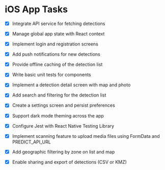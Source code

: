 # iOS App Tasks

- [x] Integrate API service for fetching detections
- [x] Manage global app state with React context
- [x] Implement login and registration screens
- [x] Add push notifications for new detections
- [x] Provide offline caching of the detection list
- [x] Write basic unit tests for components
- [x] Implement a detection detail screen with map and photo
- [x] Add search and filtering for the detection list
- [x] Create a settings screen and persist preferences
- [x] Support dark mode theming across the app
- [x] Configure Jest with React Native Testing Library

- [x] Implement scanning feature to upload media files using FormData and PREDICT_API_URL
- [x] Add geographic filtering by zone on list and map
- [x] Enable sharing and export of detections (CSV or KMZ)
